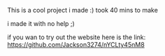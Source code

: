 This is a cool project i made :) took 40 mins to make


i made it with no help ;)


if you wan to try out the website here is the link: https://github.com/Jackson3274/nYCLty45nM8
